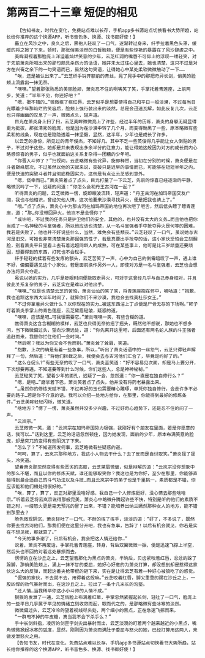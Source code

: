 # 第两百二十三章 短促的相见
        【告知书友，时代在变化，免费站点难以长存，手机app多书源站点切换看书大势所趋，站长给你推荐的这个换源APP，听书音色多、换源、找书都好使！】
       矗立在风沙之中，良久之后，黑袍人轻叹了一口气，逐渐转过身来，纤手拉着黑色头罩，缓缓的将之掀了下来，顿时，那张俏美淡然的白皙脸颊，便是有些惊艳的暴露在了风沙肆虐之中。
       美眸凝视着那脸庞上洋溢着灿烂笑意的少年，云芝红润的嘴唇不可仰止的浮现一缕轻笑，对于先前萧炎所喊出来的那句颇具杀伤力的话语，她并未太过往心里去，她也清楚，这只不过是对方在兴奋之余下的一句笑语而已，虽然这句笑语，让得她心中某处柔软微微触动了一下……
       “唉，还是被认出来了…”云芝纤手锊开额前的青丝，晃了晃手中的那把奇异长剑，俏美的脸颊上流露出一抹无奈。
       “嘿嘿。”望着那张熟悉的美丽脸颊，萧炎忍不住的咧嘴笑了笑，手掌托着青莲座，上前两步，笑道：“半年不见，你还好吧？”
       “嗯，挺不错的…”微微抿了抿红唇，云芝似乎是想要使得自己和平日一般淡漠，不过每当目光瞟着少年那灿烂的笑容后，脸颊上强行装出来的淡然，总是会迅速瓦解，如此反复几次，云芝也只得幽幽的叹息了一声，微微点头，轻声道。
       目光在萧炎身上扫了扫，云芝美眸微微亮上了许些，经过半年的历练，萧炎的身躯无疑显得更为挺拔，那张清秀的脸庞，也是因为在沙漠中转了几个月，而变得黝黑了一些，原本略微有些柔和的线条，现在也是隐隐透着一抹坚毅，显然，这半年，少年也是成长了许多。
       以云芝的身份，所见过的青年俊杰，不知好几，其中不乏一些英俊得几乎能让女人倒贴的男子，不过对于这些，她却是并未表现出多余半分的注意力，能让得她这般因为对方的成长而内心略感惊喜的男子，似乎也就面前这关系复杂得一团糟的少年吧。
       “你晋入斗师了？”扫视间，云芝略微有些诧异，旋即释然，当初在分别的时候，萧炎便是在斗者巅峰层次，不过虽然以他的天赋来说，突破只是迟早的事情而已，可能够在短短半年之内，便是快速的突破斗者并且彻底稳固实力，这倒是有点让云芝感到意外。
       “嗯，侥幸而已。”萧炎笑着点了点头，目光打量了一下云芝，先前的惊喜已经逐渐的平静，略微沉吟了一下，迟疑的问道：“你怎么会和丹王古河在一起？”
       听得萧炎的问题，云芝微微一愣，旋即眼波流转，轻声道：“丹王古河在加玛帝国交友广阔，我也与他相识，曾经欠他人情，这次他要来沙漠寻找异火，便是把我也请上了。”
       “哦。”点了点头，萧炎心中为那古河在加玛帝国的地位再次咂了咂舌，然后低头瞟了瞟青莲座，道：“那…你没带回异火，他岂不是会怪你？”
       “或许吧，不过我的任务只是护卫他们的安全，其他的，也并没有太大的义务…而且他也把你当成了一名神秘的斗皇强者，所以他应该也清楚，从一名斗皇强者手中抢夺异火是何等的困难，我若是失败了，他也并不好说些什么，当然，难免会有些颓丧。”云芝轻叹了一口气，虽说她与古河是旧交，可她也非常清楚萧炎那倔强的性子，若是真要出手抢夺的话，这小家伙恐怕会立刻翻脸，别看萧炎平日里看上去有着远超同龄人的成熟，可在某些事上，他可是比三岁顽童还要顽固，想要得到的东西，打死也不会松手。
       纤手轻轻的揉着有些发疼的额头，云芝苦笑了一声，心中为自己的倒霉暗叹了一声，遇上谁不好，偏偏要遇见这个小家伙，若是面前换作另外一人，即使对方是一名斗皇强者，云芝也会想办法将异火夺走。
       虽说以她的实力，几乎是眨眼时间便能取走异火，可对于这曾经几乎与自己赤身相对，并且彼此关系复杂的男子，云芝实在是难以对他出手。
       “嘿嘿…”似是也清楚云芝的苦恼，萧炎讪讪的笑了笑，将青莲座抱在怀中，嘀咕道：“抱歉，我也追踪这东西大半年时间了，就算你们不来沙漠，我也会去找美杜莎女王。”
       “不过你拿着异火做什么？以你现在的实力…被这东西沾上丁点便是尸骨无存的下场啊。”眸子盯着萧炎手掌上的青色莲座，云芝黛眉轻皱，疑惑的道。
       “嘿嘿，应该是吧…可我很需要它。”萧炎嘿嘿一笑，有些含糊的道。
       瞧得萧炎这含含糊糊的模样，云芝也只得无奈的摇了摇头，既然他不想说，那她也不想多问，当下微微偏过头，望向沙漠远处，道：“你先离开这里吧，后面还有两名蛇人族的斗王强者追赶而来，我替你拦住他们一会时间。”
       “然后呢？我以为你又会不告而别。”萧炎耸了耸肩，笑道。
       “抱歉，上次的确是有着一些急事，所以…”听出了萧炎话语中的一丝怨气，云芝只得轻声解释了一句，然后道：“将他们拦截之后，我便会去与古河他们汇合了，毕竟是约好了的。”
       “这么仓促么?”有些无奈的叹了一口气，萧炎苦笑道：“好不容易见次面，却是马上要分开，下次想要再遇，不知道要等到什么时候，你们这些人，总是神神秘秘。”
       云芝轻笑了笑，望着少年的面孔，迟疑了一会，忽然道：“你一直是在独自修行么？”
       “嗯，是吧…”磨挲着下巴，萧炎笑着点了点头，他并没有将药老暴露出来。
       “…虽然你的修炼天赋不错，不过再好的玉也需要精心雕琢，单凭你独自修行，会走许多不必要的路子…若是你不介意的话，我可以介绍一处地方给你，在那里，你能得到最好的修炼条件。”云芝美眸轻轻闪烁，微笑道。
       “啥地方？”愣了一愣，萧炎虽然并没多少兴趣，不过好奇心趋势下，还是忍不住的问了一声。
       “云岚宗。”
       云芝微微一笑，道：“云岚宗在加玛帝国势力极强，我刚好有个朋友在里面，若是你愿意的话，我可以…”话到这里，云芝的话语忽然顿住，因为她发现，面前的少年，原本布满笑意的脸庞，却是突兀的变得有些阴沉了下来。
       “怎么了？”不知道所发何事，云芝略微有些疑惑的道。
       “呵呵，算了，云岚宗那种地方，我这小人物去干什么？去了反而是自讨取笑。”萧炎摇了摇头，冷笑道。
       望着萧炎那忽然变得有些恶劣的态度，云芝黛眉微皱，似是辩解的道：“云岚宗没你想象中的那么不堪，而且以你的修炼天赋，谁还能够取笑你？我这也是为你好，至少在那里，你能够直接得到最合适自己的斗气功法以及斗技…而且云岚宗中的弟子也是千里挑一，素质都是不错，你应该能和他们相处得很好的。”
       “唉，算了，算了，反正对那里没啥好感，我自己一个人修炼挺好，没心情去那些啥啥宗。”听着云芝将云岚宗说得那般完美，萧炎心中略微升腾起许些不快，特别是听的他们的素质不错之时，一缕怒火更是毫无预兆的冒了出来，不错？能培养出纳兰嫣然那种女人的地方，能不错到那里去？
       脸色微现阴沉，萧炎轻吐了一口气，不耐的挥了挥手，淡淡的道：“好了，不多说了，既然你要去找古河他们，那我们便在这里分开吧，我也有急事，告辞了！以后有机会就见，你若是实在不想见我，那就算了。”
       “今天的事多谢了，日后有机会，我会把这人情还给你…”
       说着，萧炎不再废话，手掌托着青莲座，转身，背后双翼微微一振，便是迅速飞掠上半空，然后头也不回的对着远处暴掠而去。
       愣愣的立在沙丘之上，云芝望着那化为黑点的萧炎，半晌后，贝齿紧咬着红唇，忿忿的跺了跺脚，那俏美脸颊上，涌上一抹不甘的委屈，她好心好意的为萧炎打算，却没想到却是惹得这家伙这么大的反弹，而起这番夹枪带棍的砸下来，实在是让得云芝有着一种好心被狼吃了的感觉。
       “倔强的家伙，不去就不去，用得着这般嘛。”云芝咬着红唇，脚尖重重的踢在沙丘之上，一股凶悍的劲气暴射而出，在这沙丘之上，拉出了一条十几米长的沟壑。
       “还人情…当我稀罕你这小小斗师的人情不成。”
       狠狠的发泄了一通，云芝俏脸上布满着红晕，手掌忽然紧握起长剑，轻吐了一口气，脸庞上的一些平日几乎属于罕见的情绪立刻收敛而起，取而代之的，是那略微有些冰寒的淡然。
       微微偏过头，云芝冷冷的望着视线尽头处，两个细小的黑点，正在急速飞掠而来。
       “一群甩不掉的牛皮糖，真当我不会下杀手么？”
       手中长剑斜指，凌厉的剑罡字剑尖出暴射而出，云芝淡漠的盯着两个越来越近的小黑点，嘴角微微掀起冰寒的弧度，显然，刚刚因为萧炎而满肚子委屈与怒火的她，已经打算用这两人，来做发泄怒火之用。
       【告知书友，时代在变化，免费站点难以长存，手机app多书源站点切换看书大势所趋，站长给你推荐的这个换源APP，听书音色多、换源、找书都好使！】